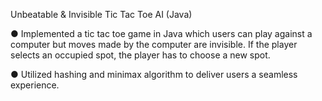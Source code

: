Unbeatable & Invisible Tic Tac Toe AI (Java)

● Implemented a tic tac toe game in Java which users can play against a computer but moves made by the computer are invisible. If the player selects an occupied spot, the player has to choose a new spot.

● Utilized hashing and minimax algorithm to deliver users a seamless experience.
